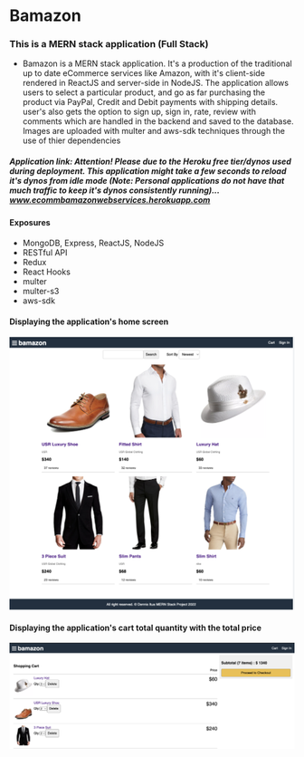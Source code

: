 # Bamazon

### This is a MERN stack application (Full Stack)
  - Bamazon is a MERN stack application. It's a production of the traditional up to date eCommerce services like Amazon, with it's client-side rendered in ReactJS and server-side in NodeJS. The application allows users to select a particular product, and go as far purchasing the product via PayPal, Credit and Debit payments with shipping details. user's also gets the option to sign up, sign in, rate, review with comments which are handled in the backend and saved to the database. Images are uploaded with multer and aws-sdk techniques through the use of thier dependencies

##### Application link: Attention! Please due to the Heroku free tier/dynos used during deployment. This application might take a few seconds to reload it's dynos from idle mode (Note: Personal applications do not have that much traffic to keep it's dynos consistently running)... <a href="https://ecommbamazonwebservices.herokuapp.com/" target="_blank">www.ecommbamazonwebservices.herokuapp.com</a>

#### Exposures
  - MongoDB, Express, ReactJS, NodeJS
  - RESTful API
  - Redux
  - React Hooks
  - multer
  - multer-s3
  - aws-sdk

#### Displaying the application's home screen

<img src="./frontend/public/images/bamazon.png" alt="Employee data" title="Employee Data title">


#### Displaying the application's cart total quantity with the total price

<img src="./frontend/public/images/bamazon-cart.png" alt="Employee data" title="Employee Data title">
